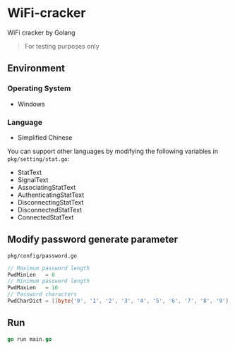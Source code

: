 # WiFi-cracker

WiFi cracker by Golang

> For testing purposes only

## Environment

### Operating System

- Windows

### Language

- Simplified Chinese

You can support other languages by modifying the following variables in `pkg/setting/stat.go`:

- StatText
- SignalText
- AssociatingStatText
- AuthenticatingStatText
- DisconnectingStatText
- DisconnectedStatText
- ConnectedStatText

## Modify password generate parameter

`pkg/config/password.go`

```go
// Maximum password length
PwdMinLen   = 8
// Minimum password length
PwdMaxLen   = 10
// Password characters
PwdCharDict = []byte{'0', '1', '2', '3', '4', '5', '6', '7', '8', '9'}
```

## Run

```go
go run main.go
```
